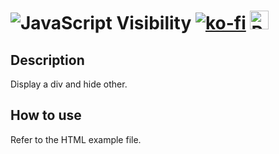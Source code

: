 # <img src="https://play-lh.googleusercontent.com/rfWOJQVBHoAZ_B43v0ySFlLmJBLtksVGAxGaFRh2ex4nOmNQ86qzG4sYWV63IKrXlvI=s30-rw" alt="JavaScript"> Visibility [![ko-fi](https://ko-fi.com/img/githubbutton_sm.svg)](https://ko-fi.com/breatfr) <a href="https://www.paypal.me/breat"><img src="https://github.com/andreostrovsky/donate-with-paypal/raw/master/blue.svg" alt="PayPal" height="30"></a>

## Description
Display a div and hide other.

## How to use

Refer to the HTML example file.
